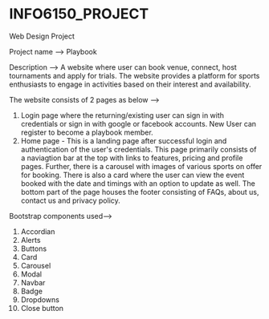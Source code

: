 # INFO6150_PROJECT
Web Design Project 

Project name --> Playbook

Description --> A website where user can book venue, connect, host tournaments and apply for trials. The website provides a platform for sports enthusiasts to engage in activities based on their interest and availability.

The website consists of 2 pages as below -->
1. Login page where the returning/existing user can sign in with credentials or sign in with google or facebook accounts. New User can register to become a playbook member.
2. Home page - This is a landing page after successful login and authentication of the user's credentials. This page primarily consists of a naviagtion bar at the top with links to features, pricing and profile pages. Further, there is a carousel with images of various sports on offer for booking. There is also a card where the user can view the event booked with the date and timings with an option to update as well.
The bottom part of the page houses the footer consisting of FAQs, about us, contact us and privacy policy.


Bootstrap components used-->

1. Accordian
2. Alerts
3. Buttons
4. Card
5. Carousel
6. Modal
7. Navbar
8. Badge
9. Dropdowns
10. Close button
